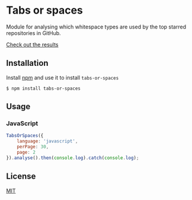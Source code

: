 # Tabs or spaces

Module for analysing which whitespace types are used by the top starred repositories in GitHub.

[Check out the results](http://ukupat.github.io/tabs-or-spaces/)

## Installation

Install [npm](http://blog.npmjs.org/post/85484771375/how-to-install-npm) and use it to install `tabs-or-spaces`

```
$ npm install tabs-or-spaces
```

## Usage

### JavaScript

```javascript
TabsOrSpaces({
    language: 'javascript',
    perPage: 30,
    page: 2
}).analyse().then(console.log).catch(console.log);
```

## License

[MIT](//github.com/ukupat/tabs-or-spaces/blob/master/LICENSE)
